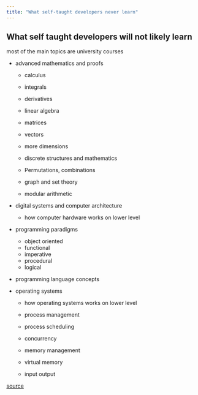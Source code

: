 ```yaml
---
title: "What self-taught developers never learn"
---
```


## What self taught developers will not likely learn

most of the main topics are university courses

- advanced mathematics and proofs

    - calculus
    - integrals
    - derivatives

    - linear algebra
    - matrices
    - vectors
    - more dimensions

    - discrete structures and mathematics
    - Permutations, combinations
    - graph and set theory
    - modular arithmetic

- digital systems and computer architecture

    - how computer hardware works on lower level

- programming paradigms
  - object oriented
  - functional
  - imperative
  - procedural
  - logical

- programming language concepts

- operating systems

    - how operating systems works on lower level

    - process management
    - process scheduling
    - concurrency
    - memory management
    - virtual memory
    - input output

[source](https://www.youtube.com/watch?v=C64HXRU3GuQ)
